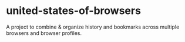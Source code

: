 # united-states-of-browsers
A project to combine &amp; organize history and bookmarks across multiple browsers and browser profiles.
